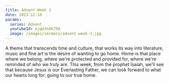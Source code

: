 ```yaml
---
title: Advent Week 3
date: 2023-12-10
params:
  series: Advent
  youtubeId: ejgU3nOk79A
  image: /images/sermons/advent-week-3.jpg
---
```

A theme that transcends time and culture, that works its way into literature, music and fine art is the desire of wanting to go home. Home is that place where we belong, where we're protected and provided for, where we're reminded of who we truly are. This week, from the prophet Isaiah, we'll see that because Jesus is our Everlasting Father, we can look forward to what our hearts long for: going to our true home. 
